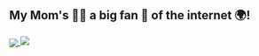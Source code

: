 ## My Mom's 🙎‍♀️ a big fan 🥳 of the internet 🌍!
<a href="https://github.com/anuraghazra/github-readme-stats">
  <img align="center" src="https://github-readme-stats.vercel.app/api?username=teddbug-S&show_icons=true&theme=tokyonight"/>
</a>
<a href="https://github.com/anuraghazra/github-readme-stats">
  <img margin-right=30px src="https://github-readme-stats.vercel.app/api/top-langs/?username=teddbug-S&layout=compact&theme=tokyonight" />
</a>
